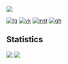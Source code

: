![](https://komarev.com/ghpvc/?username=mikemka)

[![tg](https://img.shields.io/badge/Telegram-262424?style=for-the-badge&logo=Telegram)](https://t.me/mikemka)
[![vk](https://img.shields.io/badge/VK-262424?style=for-the-badge&logo=Vk)](https://vk.com/mikemka)
[![inst](https://img.shields.io/badge/instagram-262424?style=for-the-badge&logo=instagram)](https://instagram.com/_mikemka_)
[![gh](https://img.shields.io/badge/github-262424?style=for-the-badge&logo=github)](https://github.com/mikemka)

## Statistics

<span>
  <img align="center" src="https://github-readme-stats.vercel.app/api?username=mikemka&theme=dracula&show_icons=true&count_private=true&hide_border=true&hide=stars" />
  <img align="center" src="https://github-readme-stats.vercel.app/api/top-langs/?username=mikemka&theme=dracula&hide_border=true&layout=compact" />
</span>
